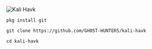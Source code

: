 <img src="https://raw.githubusercontent.com/GH05T-HUNTER5/kali-havk/main/.gh05t-hunter5/kali%20havk.jpg" alt="Kali Havk">

```
pkg install git
```
```
git clone https://github.com/GH05T-HUNTER5/kali-havk
```
```
cd kali-havk
```
```
